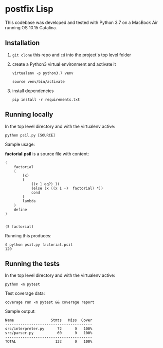 # postfix Lisp

This codebase was developed and tested with Python 3.7 on a MacBook Air running OS 10.15 Catalina.

## Installation

1. `git clone` this repo and `cd` into the project's top level folder

1. create a Python3 virtual environment and activate it

   `virtualenv -p python3.7 venv`

   `source venv/bin/activate`

1. install dependencies

   `pip install -r requirements.txt`

## Running locally

In the top level directory and with the virtualenv active:

`python psil.py [SOURCE]`

Sample usage:

**factorial.psil** is a source file with content:

```
(
    factorial
    (
        (x)
        (
            ((x 1 eq?) 1)
            (else (x ((x 1 -)  factorial) *))
            cond
        )
        lambda
    )
    define
)


(5 factorial)
```

Running this produces:

```
$ python psil.py factorial.psil
120
```

## Running the tests

In the top level directory and with the virtualenv active:

`python -m pytest`

Test coverage data:

`coverage run -m pytest && coverage report`

Sample output:

```
Name                 Stmts   Miss  Cover
----------------------------------------
src/interpreter.py      72      0   100%
src/parser.py           60      0   100%
----------------------------------------
TOTAL                  132      0   100%
```
